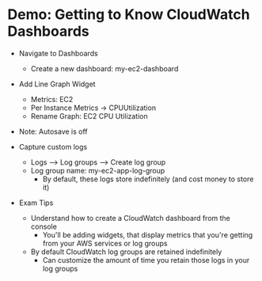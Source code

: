 # Demo: Getting to Know CloudWatch Dashboards

- Navigate to Dashboards
	- Create a new dashboard: my-ec2-dashboard
- Add Line Graph Widget 
	- Metrics: EC2
	- Per Instance Metrics -> CPUUtilization
	- Rename Graph: EC2 CPU Utilization
- Note: Autosave is off
- Capture custom logs
	- Logs --> Log groups --> Create log group
	- Log group name: my-ec2-app-log-group
		- By default, these logs store indefinitely (and cost money to store it)

- Exam Tips
	- Understand how to create a CloudWatch dashboard from the console
		- You'll be adding widgets, that display metrics that you're getting from your AWS services or log groups
	- By default CloudWatch log groups are retained indefinitely
		- Can customize the amount of time you retain those logs in your log groups
